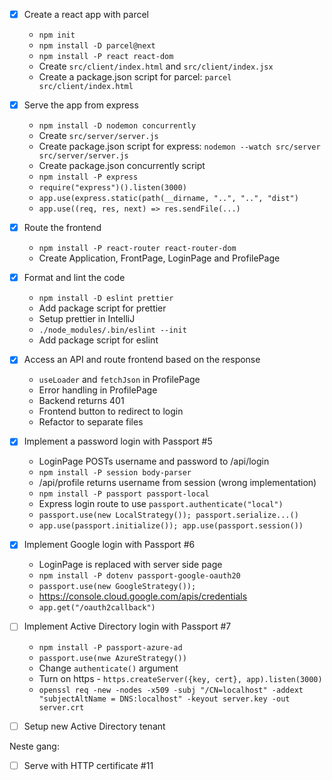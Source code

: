 
* [x] Create a react app with parcel
  * `npm init`
  * `npm install -D parcel@next`
  * `npm install -P react react-dom`
  * Create `src/client/index.html` and `src/client/index.jsx`
  * Create a package.json script for parcel: `parcel src/client/index.html`
* [x] Serve the app from express
  * `npm install -D nodemon concurrently`
  * Create `src/server/server.js`
  * Create package.json script for express: `nodemon --watch src/server src/server/server.js`
  * Create package.json concurrently script
  * `npm install -P express`
  * `require("express")().listen(3000)`
  * `app.use(express.static(path(__dirname, "..", "..", "dist")`
  * `app.use((req, res, next) => res.sendFile(...)`
* [x] Route the frontend
  * `npm install -P react-router react-router-dom`
  * Create Application, FrontPage, LoginPage and ProfilePage
* [x] Format and lint the code
  * `npm install -D eslint prettier`
  * Add package script for prettier
  * Setup prettier in IntelliJ
  * `./node_modules/.bin/eslint --init`
  * Add package script for eslint
* [x] Access an API and route frontend based on the response
  * `useLoader` and `fetchJson` in ProfilePage
  * Error handling in ProfilePage
  * Backend returns 401
  * Frontend button to redirect to login
  * Refactor to separate files
* [x] Implement a password login with Passport #5
  * LoginPage POSTs username and password to /api/login
  * `npm install -P session body-parser`
  * /api/profile returns username from session (wrong implementation)
  * `npm install -P passport passport-local`
  * Express login route to use `passport.authenticate("local")`
  * `passport.use(new LocalStrategy()); passport.serialize...()`
  * `app.use(passport.initialize()); app.use(passport.session())`
* [x] Implement Google login with Passport #6
  * LoginPage is replaced with server side page
  * `npm install -P dotenv passport-google-oauth20`
  * `passport.use(new GoogleStrategy());`
  * https://console.cloud.google.com/apis/credentials
  * `app.get("/oauth2callback")`
* [ ] Implement Active Directory login with Passport #7
  * `npm install -P passport-azure-ad`
  * `passport.use(nwe AzureStrategy())`
  * Change `authenticate()` argument
  * Turn on https - `https.createServer({key, cert}, app).listen(3000)`
  * `openssl req -new -nodes -x509 -subj "/CN=localhost" -addext "subjectAltName = DNS:localhost" -keyout server.key -out server.crt`


* [ ] Setup new Active Directory tenant 

Neste gang:

* [ ] Serve with HTTP certificate #11


